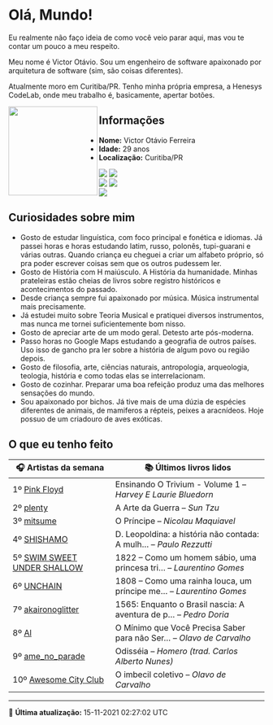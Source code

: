 # Olá, Mundo!

Eu realmente não faço ideia de como você veio parar aqui, mas vou te contar um pouco a meu respeito.

Meu nome é Victor Otávio. Sou um engenheiro de software apaixonado por arquitetura de software (sim, são coisas diferentes).

Atualmente moro em Curitiba/PR. Tenho minha própria empresa, a Henesys CodeLab, onde meu trabalho é, basicamente, apertar botões.

<img align="left" src="https://github.com/vctrtvfrrr/vctrtvfrrr/raw/master/octocat.png" alt="" width="175" />

## Informações

- **Nome:** Victor Otávio Ferreira
- **Idade:** 29 anos
- **Localização:** Curitiba/PR

[![](https://img.shields.io/badge/LinkedIn-victorotavio-blue)](https://www.linkedin.com/in/victorotavio/) [![](https://img.shields.io/badge/Twitter-@vctrtvfrrr-blue)](https://twitter.com/vctrtvfrrr)  
[![](https://img.shields.io/badge/GitHub-vctrtvfrrr-24292e)](https://github.com/vctrtvfrrr) [![](https://img.shields.io/badge/GitLab-vctrtvfrrr-ec5d16)](https://gitlab.com/vctrtvfrrr)  
[![](https://img.shields.io/badge/Email-victor@otavioferreira.com.br-red)](mailto:victor@otavioferreira.com.br)  

## Curiosidades sobre mim

-   Gosto de estudar linguística, com foco principal e fonética e idiomas. Já passei horas e horas estudando latim, russo, polonês, tupi-guarani e várias outras. Quando criança eu cheguei a criar um alfabeto próprio, só pra poder escrever coisas sem que os outros pudessem ler.
-   Gosto de História com H maiúsculo. A História da humanidade. Minhas prateleiras estão cheias de livros sobre registro históricos e acontecimentos do passado.
-   Desde criança sempre fui apaixonado por música. Música instrumental mais precisamente.
-   Já estudei muito sobre Teoria Musical e pratiquei diversos instrumentos, mas nunca me tornei suficientemente bom nisso.
-   Gosto de apreciar arte de um modo geral. Detesto arte pós-moderna.
-   Passo horas no Google Maps estudando a geografia de outros países. Uso isso de gancho pra ler sobre a história de algum povo ou região depois.
-   Gosto de filosofia, arte, ciências naturais, antropologia, arqueologia, teologia, história e como todas elas se interrelacionam.
-   Gosto de cozinhar. Preparar uma boa refeição produz uma das melhores sensações do mundo.
-   Sou apaixonado por bichos. Já tive mais de uma dúzia de espécies diferentes de animais, de mamiferos a répteis, peixes a aracnídeos. Hoje possuo de um criadouro de aves exóticas.


## O que eu tenho feito

|                               🎧 Artistas da semana                               |                      📚 Últimos livros lidos                      |
|-----------------------------------------------------------------------------------|-------------------------------------------------------------------|
| 1º [Pink Floyd](https://www.last.fm/music/Pink+Floyd)                             | Ensinando O Trivium - Volume 1	–	_Harvey E Laurie Bluedorn_         |
| 2º [plenty](https://www.last.fm/music/plenty)                                     | A Arte da Guerra	–	_Sun Tzu_                                        |
| 3º [mitsume](https://www.last.fm/music/mitsume)                                   | O Príncipe	–	_Nicolau Maquiavel_                                    |
| 4º [SHISHAMO](https://www.last.fm/music/SHISHAMO)                                 | D. Leopoldina: a história não contada: A mulh…	–	_Paulo Rezzutti_   |
| 5º [SWIM SWEET UNDER SHALLOW](https://www.last.fm/music/SWIM+SWEET+UNDER+SHALLOW) | 1822 – Como um homem sábio, uma princesa tri…	–	_Laurentino Gomes_  |
| 6º [UNCHAIN](https://www.last.fm/music/UNCHAIN)                                   | 1808 – Como uma rainha louca, um príncipe me…	–	_Laurentino Gomes_  |
| 7º [akaironoglitter](https://www.last.fm/music/akaironoglitter)                   | 1565: Enquanto o Brasil nascia: A aventura de p…	–	_Pedro Doria_    |
| 8º [Al](https://www.last.fm/music/Al)                                             | O Mínimo que Você Precisa Saber para não Ser…	–	_Olavo de Carvalho_ |
| 9º [ame_no_parade](https://www.last.fm/music/ame_no_parade)                       | Odisséia	–	_Homero (trad. Carlos Alberto Nunes)_                    |
| 10º [Awesome City Club](https://www.last.fm/music/Awesome+City+Club)              | O imbecil coletivo	–	_Olavo de Carvalho_                            |


---

🚀 **Última atualização:** 15-11-2021 02:27:02 UTC